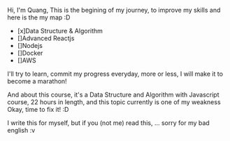 Hi,
I'm Quang,
This is the begining of my journey, to improve my skills and here is the my map :D

- [x]Data Structure & Algorithm
- []Advanced Reactjs
- []Nodejs
- []Docker
- []AWS

I'll try to learn, commit my progress everyday, more or less, I will make it to become a marathon!

And about this course, it's a Data Structure and Algorithm with Javascript course, 22 hours in length, and this topic currently is one of my weakness
Okay, time to fix it! :D


I write this for myself, but if you (not me) read this, ... sorry for my bad english :v